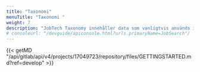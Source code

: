 ```yaml
---
title: "Taxonomi"
menuTitle: "Taxonomi "
weight: 7
description: "JobTech Taxonomy innehåller data som vanligtvis används inom arbetsmarknaden och Arbetsförmedlingen. Datan består av begrepp som bedöms vara relevanta för matchning mellan lediga jobb och arbetssökande."
# consoleurl: "/devguide/apiconsole.html?urls.primaryName=JobSearch"/
---
```


{{< getMD "/api/gitlab/api/v4/projects/17049723/repository/files/GETTINGSTARTED.md?ref=develop" >}}
